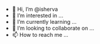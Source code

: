 - 👋 Hi, I’m @isherva
- 👀 I’m interested in ...
- 🌱 I’m currently learning ...
- 💞️ I’m looking to collaborate on ...
- 📫 How to reach me ...

<!---
isherva/isherva is a ✨ special ✨ repository because its `README.md` (this file) appears on your GitHub profile.
You can click the Preview link to take a look at your changes.
--->
